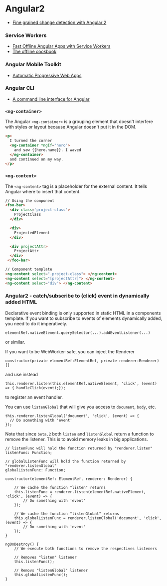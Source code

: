 # Angular2

* [Fine grained change detection with Angular 2](https://juristr.com/blog/2016/04/angular2-change-detection/)

### Service Workers
* [Fast Offline Angular Apps with Service Workers](https://coryrylan.com/blog/fast-offline-angular-apps-with-service-workers)
* [The offline cookbook](https://jakearchibald.com/2014/offline-cookbook/)

### Angular Mobile Toolkit
* [Automatic Progressive Web Apps](https://mobile.angular.io)

### Angular CLI
* [A command line interface for Angular](https://cli.angular.io)

### ```<ng-container>```
The Angular ```<ng-container>``` is a grouping element that doesn't interfere with styles or layout because Angular doesn't put it in the DOM.
```html
<p>
  I turned the corner
  <ng-container *ngIf="hero">
    and saw {{hero.name}}. I waved
  </ng-container>
  and continued on my way.
</p>
```

### ```<ng-content>```
The ```<ng-content>``` tag is a placeholder for the external content. It tells Angular where to insert that content.
```html
// Using the component
<foo-bar>
  <div class='project-class'>
    ProjectClass
  </div>

  <div>
    ProjectedElement
  </div>

  <div projectAttr>
    ProjectAttr
  </div>
 </foo-bar>
 ``` 
 
 ```html
 // Component template
<ng-content select=".project-class"> </ng-content>
<ng-content select="[projectAttr]"> </ng-content>
<ng-content select="div"> </ng-content>
```

### Angular2 - catch/subscribe to (click) event in dynamically added HTML  
Declarative event binding is only supported in static HTML in a components template.
If you want to subscribe to events of elements dynamically added, you need to do it imperatively.
```
elementRef.nativeElement.querySelector(...).addEventListener(...)
```
or similar.

If you want to be WebWorker-safe, you can inject the Renderer
```
constructor(private elementRef:ElementRef, private renderer:Renderer) {}
```
and use instead
```
this.renderer.listen(this.elementRef.nativeElement, 'click', (event) => { handleClick(event);});
```
to register an event handler.

You can use ```listenGlobal``` that will give you access to ```document```, ```body```, etc.
```
this.renderer.listenGlobal('document', 'click', (event) => {
  // Do something with 'event'
});
```

Note that since ```beta.2``` both ```listen``` and ```listenGlobal``` return a function to remove the listener. This is to avoid memory leaks in big applications.
```
// listenFunc will hold the function returned by "renderer.listen"
listenFunc: Function;

// globalListenFunc will hold the function returned by "renderer.listenGlobal"
globalListenFunc: Function;

constructor(elementRef: ElementRef, renderer: Renderer) {

    // We cache the function "listen" returns
    this.listenFunc = renderer.listen(elementRef.nativeElement, 'click', (event) => {
        // Do something with 'event'
    });

    // We cache the function "listenGlobal" returns
    this.globalListenFunc = renderer.listenGlobal('document', 'click', (event) => {
        // Do something with 'event'
    });
}

ngOnDestroy() {
    // We execute both functions to remove the respectives listeners

    // Removes "listen" listener
    this.listenFunc();

    // Removs "listenGlobal" listener
    this.globalListenFunc();
}
```
